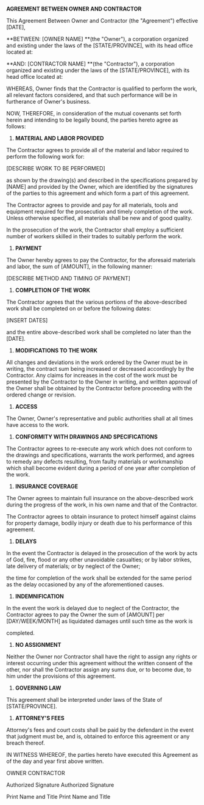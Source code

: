 **AGREEMENT BETWEEN OWNER AND CONTRACTOR**

This Agreement Between Owner and Contractor (the "Agreement") effective
\[DATE\],

**BETWEEN: \[OWNER NAME\] **(the \"Owner\"), a corporation organized and
existing under the laws of the \[STATE/PROVINCE\], with its head office
located at:

**AND: \[CONTRACTOR NAME\] **(the \"Contractor\"), a corporation
organized and existing under the laws of the \[STATE/PROVINCE\], with
its head office located at:

WHEREAS, Owner finds that the Contractor is qualified to perform the
work, all relevant factors considered, and that such performance will be
in furtherance of Owner\'s business.

NOW, THEREFORE, in consider­ation of the mutual covenants set forth
herein and intending to be legally bound, the parties hereto agree as
follows:

1.  **MATERIAL AND LABOR PROVIDED**

The Contractor agrees to provide all of the material and labor required
to perform the following work for:

\[DESCRIBE WORK TO BE PERFORMED\]

as shown by the drawing(s) and described in the specifications prepared
by \[NAME\] and provided by the Owner, which are identified by the
signatures of the parties to this agreement and which form a part of
this agreement.

The Contractor agrees to provide and pay for all materials, tools and
equipment required for the prosecution and timely completion of the
work. Unless otherwise specified, all materials shall be new and of good
quality.

In the prosecution of the work, the Contractor shall employ a sufficient
number of workers skilled in their trades to suitably perform the work.

1.  **PAYMENT**

The Owner hereby agrees to pay the Contractor, for the aforesaid
materials and labor, the sum of \[AMOUNT\], in the following manner:

\[DESCRIBE METHOD AND TIMING OF PAYMENT\]

1.  **COMPLETION OF THE WORK**

The Contractor agrees that the various portions of the above-described
work shall be completed on or before the following dates:

\[INSERT DATES\]

and the entire above-described work shall be completed no later than the
\[DATE\].

1.  **MODIFICATIONS TO THE WORK**

All changes and deviations in the work ordered by the Owner must be in
writing, the contract sum being increased or decreased accordingly by
the Contractor. Any claims for increases in the cost of the work must be
presented by the Contractor to the Owner in writing, and written
approval of the Owner shall be obtained by the Contractor before
proceeding with the ordered change or revision.

1.  **ACCESS**

The Owner, Owner\'s representative and public authorities shall at all
times have access to the work.

1.  **CONFORMITY WITH DRAWINGS AND SPECIFICATIONS**

The Contractor agrees to re-execute any work which does not conform to
the drawings and specifications, warrants the work performed, and agrees
to remedy any defects resulting, from faulty materials or workmanship
which shall become evident during a period of one year after completion
of the work.

1.  **INSURANCE COVERAGE**

The Owner agrees to maintain full insurance on the above-described work
during the progress of the work, in his own name and that of the
Contractor.

The Contractor agrees to obtain insurance to protect himself against
claims for property damage, bodily injury or death due to his
performance of this agreement.

1.  **DELAYS**

In the event the Contractor is delayed in the prosecution of the work by
acts of God, fire, flood or any other unavoidable casualties; or by
labor strikes, late delivery of materials; or by neglect of the Owner;

the time for completion of the work shall be extended for the same
period as the delay occasioned by any of the aforementioned causes.

1.  **INDEMNIFICATION**

In the event the work is delayed due to neglect of the Contractor, the
Contractor agrees to pay the Owner the sum of \[AMOUNT\] per
\[DAY/WEEK/MONTH\] as liquidated damages until such time as the work is

completed.

1.  **NO ASSIGNMENT**

Neither the Owner nor Contractor shall have the right to assign any
rights or interest occurring under this agreement without the written
consent of the other, nor shall the Contractor assign any sums due, or
to become due, to him under the provisions of this agreement.

1.  **GOVERNING LAW**

This agreement shall be interpreted under laws of the State of
\[STATE/PROVINCE\].

1.  **ATTORNEY'S FEES**

Attorney\'s fees and court costs shall be paid by the defendant in the
event that judgment must be, and is, obtained to enforce this agreement
or any breach thereof.

IN WITNESS WHEREOF, the parties hereto have executed this Agreement as
of the day and year first above written.

OWNER CONTRACTOR

Authorized Signature Authorized Signature

Print Name and Title Print Name and Title

